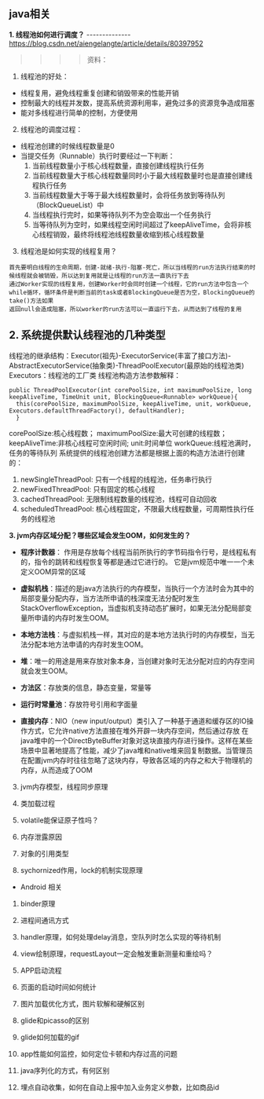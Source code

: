 ## java相关

**1. 线程池如何进行调度？**
--------------https://blog.csdn.net/aiengelangte/article/details/80397952
>>>>资料：
  1. 线程池的好处：
  - 线程复用，避免线程重复创建和销毁带来的性能开销
  - 控制最大的线程并发数，提高系统资源利用率，避免过多的资源竞争造成阻塞
  - 能对多线程进行简单的控制，方便使用
  2. 线程池的调度过程：
  - 线程池创建的时候线程数量是0
  - 当提交任务（Runnable）执行时要经过一下判断：
    1. 当前线程数量小于核心线程数量，直接创建线程执行任务
    2. 当前线程数量大于核心线程数量同时小于最大线程数量时也是直接创建线程执行任务
    3. 当前线程数量大于等于最大线程数量时，会将任务放到等待队列（BlockQueueList）中
    4. 当线程执行完时，如果等待队列不为空会取出一个任务执行
    5. 当等待队列为空时，如果线程空闲时间超过了keepAliveTime，会将非核心线程销毁，最终将线程池线程数量收缩到核心线程数量
  3. 线程池是如何实现的线程复用？
  
    首先要明白线程的生命周期，创建-就绪-执行-阻塞-死亡，所以当线程的run方法执行结束的时候线程就会被销毁，所以达到复用就是让线程的run方法一直执行下去
    通过Worker实现的线程复用，创建Worker时会同时创建一个线程，它的run方法中包含一个while循环，循环条件是判断当前的task或者BlockingQueue是否为空，BlockingQueue的take()方法如果
    返回null会造成阻塞，所以worker的run方法可以一直运行下去，从而达到了线程的复用
    
**2. 系统提供默认线程池的几种类型**
----
线程池的继承结构：Executor(祖先)-ExecutorService(丰富了接口方法)-AbstractExecutorService(抽象类)-ThreadPoolExecutor(最原始的线程池类)
Executors：线程池的工厂类
线程池构造方法参数解释：
```
public ThreadPoolExecutor(int corePoolSize, int maximumPoolSize, long keepAliveTime, TimeUnit unit, BlockingQueue<Runnable> workQueue){
  this(corePoolSize, maximumPoolSize, keepAliveTime, unit, workQueue, Executors.defaultThreadFactory(), defaultHandler);
  }
```
corePoolSize:核心线程数；
maximumPoolSize:最大可创建的线程数；
keepAliveTime:非核心线程可空闲时间;
unit:时间单位
workQueue:线程池满时，任务的等待队列
系统提供的线程池创建方法都是根据上面的构造方法进行创建的：
  1. newSingleThreadPool: 只有一个线程的线程池，任务串行执行
  2. newFixedThreadPool: 只有固定的核心线程
  3. cachedThreadPool: 无限制线程数量的线程池，线程可自动回收
  4. scheduledThreadPool: 核心线程固定，不限最大线程数量，可周期性执行任务的线程池

**3. jvm内存区域分配？哪些区域会发生OOM，如何发生的？**
	 
- **程序计数器**：
	作用是存放每个线程当前所执行的字节码指令行号，是线程私有的，指令的跳转和线程恢复等都是通过它进行的。
	它是jvm规范中唯一一个未定义OOM异常的区域

- **虚拟机栈**：描述的是java方法执行的内存模型，当执行一个方法时会为其中的局部变量分配内存，当方法所申请的栈深度无法分配时发生StackOverflowException，当虚拟机支持动态扩展时，如果无法分配局部变量所申请的内存时发生OOM。

- **本地方法栈**：与虚拟机栈一样，其对应的是本地方法执行时的内存模型，当无法分配本地方法申请的内存时发生OOM。

- **堆**：唯一的用途是用来存放对象本身，当创建对象时无法分配对应的内存空间就会发生OOM。

- **方法区**：存放类的信息，静态变量，常量等

- **运行时常量池**：存放符号引用和字面量

- **直接内存**：NIO（new input/output）类引入了一种基于通道和缓存区的IO操作方式，它允许native方法直接在堆外开辟一块内存空间，然后通过存放
	在java堆中的一个DirectByteBuffer对象对这块直接内存进行操作。这样在某些场景中显著地提高了性能，减少了java堆和native堆来回复制数据。当管理员在配置jvm内存时往往忽略了这块内存，导致各区域的内存之和大于物理机的内存，从而造成了OOM



3. jvm内存模型，线程同步原理

4. 类加载过程

5. volatile能保证原子性吗？

6. 内存泄露原因

7. 对象的引用类型

8. sychornized作用，lock的机制实现原理



- Android 相关

1. binder原理

2. 进程间通讯方式

3. handler原理，如何处理delay消息，空队列时怎么实现的等待机制

4. view绘制原理，requestLayout一定会触发重新测量和重绘吗？

5. APP启动流程

6. 页面的启动时间如何统计

7. 图片加载优化方式，图片软解和硬解区别

8. glide和picasso的区别

9. glide如何加载的gif

10. app性能如何监控，如何定位卡顿和内存过高的问题

11. java序列化的方式，有何区别

12. 埋点自动收集，如何在自动上报中加入业务定义参数，比如商品id
